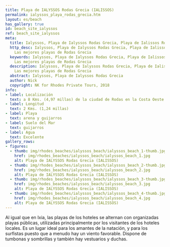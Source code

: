 ```yaml
---
title: Playa de IALYSSOS Rodas Grecia (IALISSOS)
permalink: ialyssos_playa_rodas_grecia.htm
layout: es/beach
has_gallery: true
id: beach_site_ialyssos
ref: beach_site_ialyssos
meta:
  title: Ialyssos, Playa de Ialyssos Rodas Grecia, Playa de Ialissos Rodas Grecia
  http_desc: Ialyssos, Playa de Ialyssos Rodas Grecia, Playa de Ialissos Rodas Grecia,
    Las mejores playas de Rodas Grecia
  keywords: Ialyssos, Playa de Ialyssos Rodas Grecia, Playa de Ialissos Rodas Grecia,
    Las mejores playas de Rodas Grecia
  description: Ialyssos, Playa de Ialyssos Rodas Grecia, Playa de Ialissos Rodas Grecia,
    Las mejores playas de Rodas Grecia
  abstract: Ialyssos, Playa de Ialyssos Rodas Grecia
  author: Nick
  copyright: NK for Rhodes Private Tours, 2018
info:
- label: Localización
  text: a 8 Kms. (4,97 millas) de la ciudad de Rodas en la Costa Oeste
- label: Longitud
  text: 2 Kms. (1,24 millas)
- label: Playa
  text: arena y guijarros
- label: Suelo del Mar
  text: guijarros
- label: Agua
  text: Excelente
gallery_rows:
- figures:
  - thumb: img/rhodes_beaches/ialyssos_beach/ialyssos_beach_1-thumb.jpg
    href: img/rhodes_beaches/ialyssos_beach/ialyssos_beach_1.jpg
    alt: Playa de IALYSSOS Rodas Grecia (IALISSOS)
  - thumb: img/rhodes_beaches/ialyssos_beach/ialyssos_beach_2-thumb.jpg
    href: img/rhodes_beaches/ialyssos_beach/ialyssos_beach_2.jpg
    alt: Playa de IALYSSOS Rodas Grecia (IALISSOS)
  - thumb: img/rhodes_beaches/ialyssos_beach/ialyssos_beach_3-thumb.jpg
    href: img/rhodes_beaches/ialyssos_beach/ialyssos_beach_3.jpg
    alt: Playa de IALYSSOS Rodas Grecia (IALISSOS)
  - thumb: img/rhodes_beaches/ialyssos_beach/ialyssos_beach_4-thumb.jpg
    href: img/rhodes_beaches/ialyssos_beach/ialyssos_beach_4.jpg
    alt: Playa de IALYSSOS Rodas Grecia (IALISSOS)
---
```


Al igual que en Ixia, las playas de los hoteles se alternan con organizadas playas públicas, utilizadas principalmente por los visitantes de los hoteles locales. Es un lugar ideal para los amantes de la natación, y para los surfistas puesto que a menudo hay un viento favorable. Dispone de tumbonas y sombrillas y también hay vestuarios y duchas.